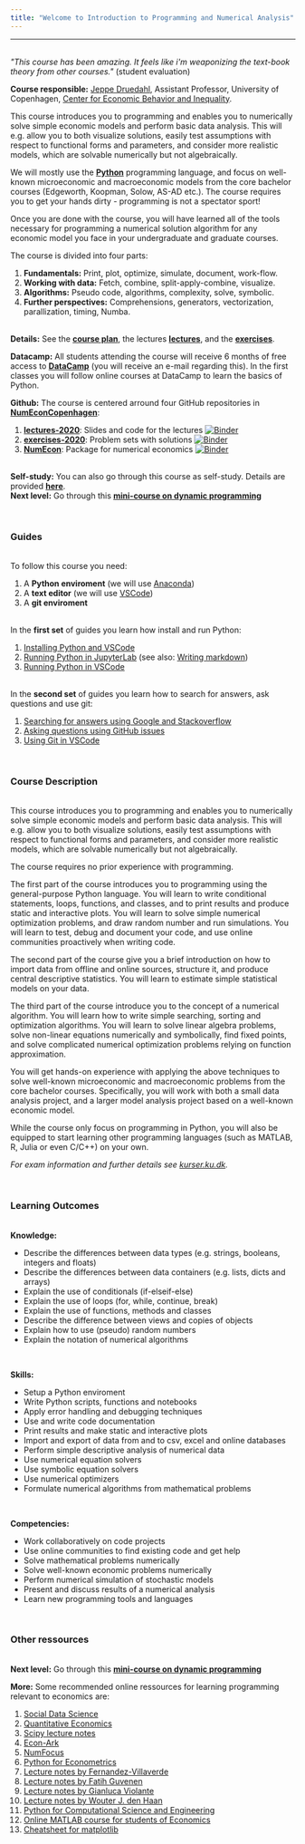 ```yaml
---
title: "Welcome to Introduction to Programming and Numerical Analysis"
---
```

___

<br />*"This course has been amazing. It feels like i'm weaponizing the text-book theory from other courses."* (student evaluation)

**Course responsible:** [Jeppe Druedahl](http://web.econ.ku.dk/druedahl/), Assistant Professor, University of Copenhagen, [Center for Economic Behavior and Inequality](https://www.econ.ku.dk/cebi). 

This course introduces you to programming and enables you to numerically solve simple economic models and perform basic data analysis. This will e.g. allow you to both visualize solutions, easily test assumptions with respect to functional forms and parameters, and consider more realistic models, which are solvable numerically but not algebraically. 

We will mostly use the **[Python](https://www.python.org/)** programming language, and focus on well-known  microeconomic and macroeconomic models from the core bachelor courses (Edgeworth, Koopman, Solow, AS-AD etc.). The course requires you to get your hands dirty - programming is not a spectator sport!

Once you are done with the course, you will have learned all of the tools necessary for programming a numerical solution algorithm for any economic model you face in your undergraduate and graduate courses. 

The course is divided into four parts:

1. **Fundamentals:** Print, plot, optimize, simulate, document, work-flow.
2. **Working with data:** Fetch, combine, split-apply-combine, visualize.
3. **Algorithms:** Pseudo code, algorithms, complexity, solve, symbolic.
4. **Further perspectives:** Comprehensions, generators, vectorization, parallization, timing, Numba.

<br />**Details:** See the **[course plan](/course-plan/)**, the lectures **[lectures](/lectures/)**, and the **[exercises](/exercises/)**.

**Datacamp:** All students attending the course will receive 6 months of free access to **[DataCamp](https://www.datacamp.com/home)** (you will receive an e-mail regarding this). In the first classes you will follow online courses at DataCamp to learn the basics of Python. 

**Github:** The course is centered arround four GitHub repositories in **[NumEconCopenhagen](https://github.com/NumEconCopenhagen)**:

1. **[lectures-2020](https://github.com/NumEconCopenhagen/lectures-2020)**: Slides and code for the lectures [![Binder](https://mybinder.org/badge_logo.svg)](https://mybinder.org/v2/gh/NumEconCopenhagen/lectures-2020/master?urlpath=lab)
2. **[exercises-2020](https://github.com/NumEconCopenhagen/exercises-2020)**: Problem sets with solutions [![Binder](https://mybinder.org/badge_logo.svg)](https://mybinder.org/v2/gh/NumEconCopenhagen/exercises-2020/master?urlpath=lab)
3. **[NumEcon](https://github.com/NumEconCopenhagen/numecon)**: Package for numerical economics [![Binder](https://mybinder.org/badge_logo.svg)](https://mybinder.org/v2/gh/NumEconCopenhagen/NumEconNotebooks/master?urlpath=lab)

<br />**Self-study:** You can also go through this course as self-study. Details are provided **[here](/self-study/)**.
<br />**Next level:** Go through this **[mini-course on dynamic programming](https://github.com/NumEconCopenhagen/ConsumptionSavingNotebooks)**

&nbsp;

### Guides

<br />To follow this course you need:

1. A **Python enviroment** (we will use [Anaconda](https://www.anaconda.com))
2. A **text editor** (we will use [VSCode](https://code.visualstudio.com/))
3. A **git enviroment**

<br />In the **first set** of guides you learn how install and run Python:

1. [Installing Python and VSCode](/guides/python-setup)
2. [Running Python in JupyterLab](/guides/jupyterlab) (see also: [Writing markdown](https://www.markdownguide.org/basic-syntax/))
3. [Running Python in VSCode](/guides/vscode-basics)

<br />In the **second set** of guides you learn how to search for answers, ask questions and use git:

1. [Searching for answers using Google and Stackoverflow](/guides/searching)
2. [Asking questions using GitHub issues](/guides/github-issues)
3. [Using Git in VSCode](/guides/vscode-git)

&nbsp;

### Course Description

<br />This course introduces you to programming and enables you to numerically solve simple economic models and perform basic data analysis. This will e.g. allow you to both visualize solutions, easily test assumptions with respect to functional forms and parameters, and consider more realistic models, which are solvable numerically but not algebraically. 

The course requires no prior experience with programming.

The first part of the course introduces you to programming using the general-purpose Python language. You will learn to write conditional statements, loops, functions, and classes, and to print results and produce static and interactive plots. You will learn to solve simple numerical optimization problems, and draw random number and run simulations. You will learn to test, debug and document your code, and use online communities proactively when writing code. 

The second part of the course give you a brief introduction on how to import data from offline and online sources, structure it, and produce central descriptive statistics. You will learn to estimate simple statistical models on your data.

The third part of the course introduce you to the concept of a numerical algorithm. You will learn how to write simple searching, sorting and optimization algorithms. You will learn to solve linear algebra problems, solve non-linear equations numerically and symbolically, find fixed points, and solve complicated numerical optimization problems relying on function approximation.

You will get hands-on experience with applying the above techniques to solve well-known microeconomic and macroeconomic problems from the core bachelor courses. Specifically, you will work with both a small data analysis project, and a larger model analysis project based on a well-known economic model.

While the course only focus on programming in Python, you will also be equipped to start learning other programming languages (such as MATLAB, R, Julia or even C/C++) on your own.

*For exam information and further details see [kurser.ku.dk](http://kurser.ku.dk/course/a%C3%98ka08232u/2019-2020).*

&nbsp;

### Learning Outcomes

<br />**Knowledge:**

* Describe the differences between data types (e.g.  strings, booleans, integers and floats)
* Describe the differences between data containers (e.g. lists, dicts and arrays)
* Explain the use of conditionals (if-elseif-else)
* Explain the use of loops (for, while, continue, break)
* Explain the use of functions, methods and classes
* Describe the difference between views and copies of objects
* Explain how to use (pseudo) random numbers
* Explain the notation of numerical algorithms

&nbsp;

**Skills:**

* Setup a Python enviroment
* Write Python scripts, functions and notebooks
* Apply error handling and debugging techniques
* Use and write code documentation
* Print results and make static and interactive plots
* Import and export of data from and to csv, excel and online databases
* Perform simple descriptive analysis  of numerical data
* Use numerical equation solvers
* Use symbolic equation solvers
* Use numerical optimizers
* Formulate numerical algorithms from mathematical problems

&nbsp;

**Competencies:**

* Work collaboratively on code projects
* Use online communities to find existing code and get help
* Solve mathematical problems numerically
* Solve well-known economic problems numerically
* Perform numerical simulation of stochastic models
* Present and discuss results of a numerical analysis
* Learn new programming tools and languages

&nbsp;

### Other ressources

<br />**Next level:** Go through this **[mini-course on dynamic programming](https://github.com/NumEconCopenhagen/ConsumptionSavingNotebooks)**

**More:** Some recommended online ressources for learning programming relevant to economics are:

1. [Social Data Science](https://abjer.github.io/sds/)
2. [Quantitative Economics](https://lectures.quantecon.org/)
3. [Scipy lecture notes](https://scipy-lectures.org/)
4. [Econ-Ark](https://econ-ark.org/)
5. [NumFocus](https://numfocus.org/)
6. [Python for Econometrics](https://www.kevinsheppard.com/Python_for_Econometrics)
7. [Lecture notes by Fernandez-Villaverde](https://www.sas.upenn.edu/~jesusfv/teaching.html)
8. [Lecture notes by Fatih Guvenen](https://fatihguvenen.com/teaching/econ8185-phd-computation-empirics/)
9. [Lecture notes by Gianluca Violante](https://sites.google.com/a/nyu.edu/glviolante/teaching/quantmacro15)
10. [Lecture notes by Wouter J. den Haan](http://www.wouterdenhaan.com/notes.htm)
11. [Python for Computational Science and Engineering](http://www.southampton.ac.uk/~fangohr/training/python/pdfs/Python-for-Computational-Science-and-Engineering.pdf)
12. [Online MATLAB course for students of Economics](https://absalon.ku.dk/courses/25988/pages/online-matlab-course-for-students-of-economics)
13. [Cheatsheet for matplotlib](https://github.com/rougier/matplotlib-cheatsheet)